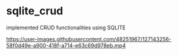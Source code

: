 # sqlite_crud

implemented CRUD functionalities using SQLITE



https://user-images.githubusercontent.com/48251967/127143256-58f0d49e-a900-418f-a714-e63c69d978eb.mp4
